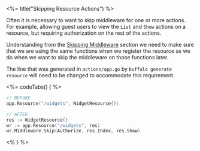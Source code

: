 <%= title("Skipping Resource Actions") %>

Often it is necessary to want to skip middleware for one or more actions. For example, allowing guest users to view the `List` and `Show` actions on a resource, but requiring authorization on the rest of the actions.

Understanding from the [Skipping Middleware](#skipping-middleware) section we need to make sure that we are using the same functions when we register the resource as we do when we want to skip the middleware on those functions later.

The line that was generated in `actions/app.go` by `buffalo generate resource` will need to be changed to accommodate this requirement.

<%= codeTabs() { %>
```go
// BEFORE
app.Resource("/widgets", WidgetResource{})
```

```go
// AFTER
res := WidgetResource{}
wr := app.Resource("/widgets", res)
wr.Middleware.Skip(Authorize, res.Index, res.Show)
```
<% } %>
